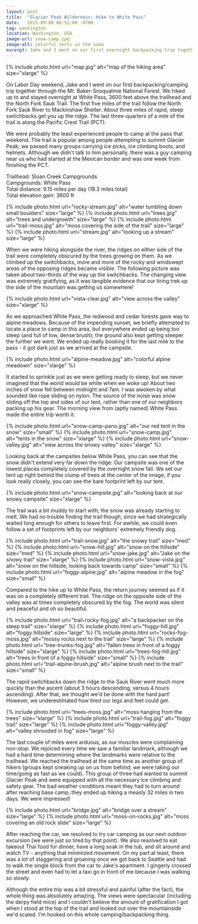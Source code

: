 ```yaml
---
layout: post
title:  "Glacier Peak Wilderness: Hike to White Pass"
date:   2015-09-08 00:52:00 -0700
tag: washington
location: Washington, USA
image-url: snow-camp.jpg
image-alt: colorful tents in the snow
excerpt: Jake and I went on our first overnight backpacking trip together, and were treated to surprise overnight snow.
---
```

<div class='img-gallery'>
{% include photo.html url="map.jpg" alt="map of the hiking area" size="xlarge" %}
</div>

On Labor Day weekend, Jake and I went on our first backpacking/camping trip together through the Mt. Baker-Snoqualmie National Forest. We hiked up to and stayed overnight at White Pass, 3600 feet above the trailhead and the North Fork Sauk Trail. The first five miles of the trail follow the North Fork Sauk River to Mackinshaw Shelter. About three miles of rapid, steep switchbacks get you up the ridge. The last three-quarters of a mile of the trail is along the Pacific Crest Trail (PCT).

We were probably the least experienced people to camp at the pass that weekend. The trail is popular among people attempting to summit Glacier Peak; we passed many groups carrying ice picks, ice climbing boots, and helmets. Although we didn't talk to him personally, there was a guy camping near us who had started at the Mexican border and was one week from finishing the PCT.

Trailhead: Sloan Creek Campgrounds  
Campgrounds: White Pass  
Total distance: 9.15 miles per day (18.3 miles total)  
Total elevation gain: 3600 ft

<div class='img-gallery'>
{% include photo.html url="rocky-stream.jpg" alt="water tumbling down small boulders" size="large" %}
{% include photo.html url="trees.jpg" alt="trees and undergrowth" size="large" %}
{% include photo.html url="trail-moss.jpg" alt="moss covering the side of the trail" size="large" %}
{% include photo.html url="stream.jpg" alt="looking up a stream" size="large" %}
</div>

When we were hiking alongside the river, the ridges on either side of the trail were completely obscured by the trees growing on them. As we climbed up the switchbacks, more and more of the rocky and windswept areas of the opposing ridges became visible. The following picture was taken about two-thirds of the way up the switchbacks. The changing view was extremely gratifying, as it was tangible evidence that our tiring trek up the side of the mountain was getting us somewhere!

<div class='img-gallery'>
{% include photo.html url="vista-clear.jpg" alt="view across the valley" size="xlarge" %}
</div>

As we approached White Pass, the redwood and cedar forests gave way to alpine meadows. Because of the impending sunset, we briefly attempted to locate a place to camp in this area, but everywhere ended up being too steep (and full of low, dense brush); the ground also kept getting steeper the further we went. We ended up really booking it for the last mile to the pass - it got dark just as we arrived at the campsite.

<div class='img-gallery'>
{% include photo.html url="alpine-meadow.jpg" alt="colorful alpine meadown" size="xlarge" %}
</div>

It started to sprinkle just as we were getting ready to sleep, but we never imagined that the world would be white when we woke up! About two inches of snow fell between midnight and 7am. I was awoken by what sounded like rope sliding on nylon. The source of the noise was snow sliding off the top and sides of our tent, rather than one of our neighbors packing up his gear. The morning view from (aptly named) White Pass made the entire trip worth it.

<div class='img-gallery'>
{% include photo.html url="snow-camp-pano.jpg" alt="our red tent in the snow" size="small" %}
{% include photo.html url="snow-camp.jpg" alt="tents in the snow" size="xlarge" %}
{% include photo.html url="snow-valley.jpg" alt="view across the snowy valley" size="xlarge" %}
</div>

Looking back at the campsites below White Pass, you can see that the snow didn't extend very far down the ridge. Our campsite was one of the lowest places completely covered by the overnight snow fall. We set our tent up right behind the clump of trees at the center of the image; if you look really closely, you can see the bare footprint left by our tent.

<div class='img-gallery'>
{% include photo.html url="snow-campsite.jpg" alt="looking back at our snowy campsite" size="xlarge" %}
</div>

The trail was a bit muddy to start with; the snow was already starting to melt. We had no trouble finding the trail though, since we had strategically waited long enough for others to leave first. For awhile, we could even follow a set of footprints left by our neighbors' extremely friendly dog.

<div class='img-gallery'>
{% include photo.html url="trail-snow.jpg" alt="the snowy trail" size="med" %}
{% include photo.html url="snow-hill.jpg" alt="snow on the hillside" size="med" %}
{% include photo.html url="snow-jake.jpg" alt="Jake on the snowy trail" size="xlarge" %}
{% include photo.html url="snow-vista.jpg" alt="snow on the hillside, looking back towards camp" size="small" %}
{% include photo.html url="foggy-alpine.jpg" alt="alpine meadow in the fog" size="small" %}
</div>

Compared to the hike up to White Pass, the return journey seemed as if it was on a completely different trail. The ridge on the opposite side of the valley was at times completely obscured by the fog. The world was silent and peaceful and oh so beautiful.

<div class='img-gallery'>
{% include photo.html url="trail-rocky-fog.jpg" alt="a backpacker on the steep trail" size="xlarge" %}
{% include photo.html url="foggy-hill.jpg" alt="foggy hillside" size="large" %}
{% include photo.html url="rocks-fog-moss.jpg" alt="mossy rocks next to the trail" size="large" %}
{% include photo.html url="tree-trunks-fog.jpg" alt="fallen trees in front of a foggy hillside" size="xlarge" %}
{% include photo.html url="trees-fog-hill.jpg" alt="trees in front of a foggy hillside" size="small" %}
{% include photo.html url="trail-alpine-brush.jpg" alt="alpine brush next to the trail" size="small" %}
</div>

The rapid switchbacks down the ridge to the Sauk River went much more quickly than the ascent (about 3 hours descending, versus 4 hours ascending). After that, we thought we'd be done with the hard part! However, we underestimated how tired our legs and feet could get.

<div class='img-gallery'>
{% include photo.html url="trees-moss.jpg" alt="moss hanging from the trees" size="xlarge" %}
{% include photo.html url="trail-fog.jpg" alt="foggy trail" size="large" %}
{% include photo.html url="foggy-valley.jpg" alt="valley shrouded in fog" size="large" %}
</div>

The last couple of miles were arduous, as our muscles were complaining non-stop. We rejoiced every time we saw a familiar landmark, although we had a hard time determining where the landmarks were relative to the trailhead. We reached the trailhead at the same time as another group of hikers (groups kept sneaking up on us from behind; we were taking our time/going as fast as we could). This group of three had wanted to summit Glacier Peak and were equipped with all the necessary ice climbing and safety gear. The bad weather conditions meant they had to turn around after reaching base camp; they ended up hiking a measly 32 miles in two days. We were impressed!

<div class='img-gallery'>
{% include photo.html url="bridge.jpg" alt="bridge over a stream" size="large" %}
{% include photo.html url="moss-on-rocks.jpg" alt="moss covering an old rock slide" size="large" %}
</div>

After reaching the car, we resolved to try car camping as our next outdoor excursion (we were just so tired by that point). We also resolved to eat takeout Thai food for dinner, have a long soak in the tub, and sit around and watch TV - anything that minimized movement. On my part at least, there was a lot of staggering and groaning once we got back to Seattle and had to walk the single block from the car to Jake's apartment. I gingerly crossed the street and even had to let a taxi go in front of me because I was walking so slowly.

Although the entire trip was a bit stressful and painful (after the fact), the whole thing was absolutely amazing. The views were spectacular (including the derpy field mice) and I couldn't believe the amount of gratification I got when I stood at the top of the trail and looked out over the mountainside we'd scaled. I'm hooked on this whole camping/backpacking thing.
